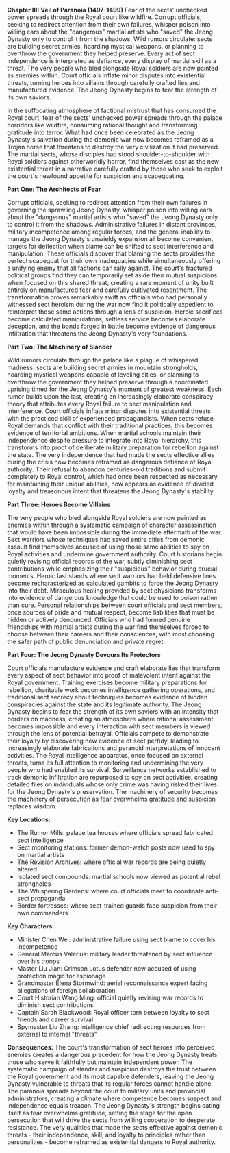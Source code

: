 **Chapter III: Veil of Paranoia (1497-1499)** Fear of the sects' unchecked power spreads through the Royal court like wildfire. Corrupt officials, seeking to redirect attention from their own failures, whisper poison into willing ears about the "dangerous" martial artists who "saved" the Jeong Dynasty only to control it from the shadows. Wild rumors circulate: sects are building secret armies, hoarding mystical weapons, or planning to overthrow the government they helped preserve. Every act of sect independence is interpreted as defiance, every display of martial skill as a threat. The very people who bled alongside Royal soldiers are now painted as enemies within. Court officials inflate minor disputes into existential threats, turning heroes into villains through carefully crafted lies and manufactured evidence. The Jeong Dynasty begins to fear the strength of its own saviors.

In the suffocating atmosphere of factional mistrust that has consumed the Royal court, fear of the sects' unchecked power spreads through the palace corridors like wildfire, consuming rational thought and transforming gratitude into terror. What had once been celebrated as the Jeong Dynasty's salvation during the demonic war now becomes reframed as a Trojan horse that threatens to destroy the very civilization it had preserved. The martial sects, whose disciples had stood shoulder-to-shoulder with Royal soldiers against otherworldly horror, find themselves cast as the new existential threat in a narrative carefully crafted by those who seek to exploit the court's newfound appetite for suspicion and scapegoating.

**Part One: The Architects of Fear**

Corrupt officials, seeking to redirect attention from their own failures in governing the sprawling Jeong Dynasty, whisper poison into willing ears about the "dangerous" martial artists who "saved" the Jeong Dynasty only to control it from the shadows. Administrative failures in distant provinces, military incompetence among regular forces, and the general inability to manage the Jeong Dynasty's unwieldy expansion all become convenient targets for deflection when blame can be shifted to sect interference and manipulation.
These officials discover that blaming the sects provides the perfect scapegoat for their own inadequacies while simultaneously offering a unifying enemy that all factions can rally against. The court's fractured political groups find they can temporarily set aside their mutual suspicions when focused on this shared threat, creating a rare moment of unity built entirely on manufactured fear and carefully cultivated resentment.
The transformation proves remarkably swift as officials who had personally witnessed sect heroism during the war now find it politically expedient to reinterpret those same actions through a lens of suspicion. Heroic sacrifices become calculated manipulations, selfless service becomes elaborate deception, and the bonds forged in battle become evidence of dangerous infiltration that threatens the Jeong Dynasty's very foundations.

**Part Two: The Machinery of Slander**

Wild rumors circulate through the palace like a plague of whispered madness: sects are building secret armies in mountain strongholds, hoarding mystical weapons capable of leveling cities, or planning to overthrow the government they helped preserve through a coordinated uprising timed for the Jeong Dynasty's moment of greatest weakness. Each rumor builds upon the last, creating an increasingly elaborate conspiracy theory that attributes every Royal failure to sect manipulation and interference.
Court officials inflate minor disputes into existential threats with the practiced skill of experienced propagandists. When sects refuse Royal demands that conflict with their traditional practices, this becomes evidence of territorial ambitions. When martial schools maintain their independence despite pressure to integrate into Royal hierarchy, this transforms into proof of deliberate military preparation for rebellion against the state.
The very independence that had made the sects effective allies during the crisis now becomes reframed as dangerous defiance of Royal authority. Their refusal to abandon centuries-old traditions and submit completely to Royal control, which had once been respected as necessary for maintaining their unique abilities, now appears as evidence of divided loyalty and treasonous intent that threatens the Jeong Dynasty's stability.

**Part Three: Heroes Become Villains**

The very people who bled alongside Royal soldiers are now painted as enemies within through a systematic campaign of character assassination that would have been impossible during the immediate aftermath of the war. Sect warriors whose techniques had saved entire cities from demonic assault find themselves accused of using those same abilities to spy on Royal activities and undermine government authority.
Court historians begin quietly revising official records of the war, subtly diminishing sect contributions while emphasizing their "suspicious" behavior during crucial moments. Heroic last stands where sect warriors had held defensive lines become recharacterized as calculated gambits to force the Jeong Dynasty into their debt. Miraculous healing provided by sect physicians transforms into evidence of dangerous knowledge that could be used to poison rather than cure.
Personal relationships between court officials and sect members, once sources of pride and mutual respect, become liabilities that must be hidden or actively denounced. Officials who had formed genuine friendships with martial artists during the war find themselves forced to choose between their careers and their consciences, with most choosing the safer path of public denunciation and private regret.

**Part Four: The Jeong Dynasty Devours Its Protectors**

Court officials manufacture evidence and craft elaborate lies that transform every aspect of sect behavior into proof of malevolent intent against the Royal government. Training exercises become military preparations for rebellion, charitable work becomes intelligence gathering operations, and traditional sect secrecy about techniques becomes evidence of hidden conspiracies against the state and its legitimate authority.
The Jeong Dynasty begins to fear the strength of its own saviors with an intensity that borders on madness, creating an atmosphere where rational assessment becomes impossible and every interaction with sect members is viewed through the lens of potential betrayal. Officials compete to demonstrate their loyalty by discovering new evidence of sect perfidy, leading to increasingly elaborate fabrications and paranoid interpretations of innocent activities.
The Royal intelligence apparatus, once focused on external threats, turns its full attention to monitoring and undermining the very people who had enabled its survival. Surveillance networks established to track demonic infiltration are repurposed to spy on sect activities, creating detailed files on individuals whose only crime was having risked their lives for the Jeong Dynasty's preservation. The machinery of security becomes the machinery of persecution as fear overwhelms gratitude and suspicion replaces wisdom.

**Key Locations:**

- The Rumor Mills: palace tea houses where officials spread fabricated sect intelligence
- Sect monitoring stations: former demon-watch posts now used to spy on martial artists
- The Revision Archives: where official war records are being quietly altered
- Isolated sect compounds: martial schools now viewed as potential rebel strongholds
- The Whispering Gardens: where court officials meet to coordinate anti-sect propaganda
- Border fortresses: where sect-trained guards face suspicion from their own commanders

**Key Characters:**

- Minister Chen Wei: administrative failure using sect blame to cover his incompetence
- General Marcus Valerius: military leader threatened by sect influence over his troops
- Master Liu Jian: Crimson Lotus defender now accused of using protection magic for espionage
- Grandmaster Elena Stormwind: aerial reconnaissance expert facing allegations of foreign collaboration
- Court Historian Wang Ming: official quietly revising war records to diminish sect contributions
- Captain Sarah Blackwood: Royal officer torn between loyalty to sect friends and career survival
- Spymaster Liu Zhang: intelligence chief redirecting resources from external to internal "threats"


**Consequences:** The court's transformation of sect heroes into perceived enemies creates a dangerous precedent for how the Jeong Dynasty treats those who serve it faithfully but maintain independent power. The systematic campaign of slander and suspicion destroys the trust between the Royal government and its most capable defenders, leaving the Jeong Dynasty vulnerable to threats that its regular forces cannot handle alone. The paranoia spreads beyond the court to military units and provincial administrators, creating a climate where competence becomes suspect and independence equals treason. The Jeong Dynasty's strength begins eating itself as fear overwhelms gratitude, setting the stage for the open persecution that will drive the sects from willing cooperation to desperate resistance. The very qualities that made the sects effective against demonic threats - their independence, skill, and loyalty to principles rather than personalities - become reframed as existential dangers to Royal authority.